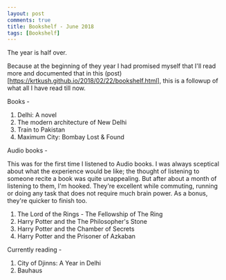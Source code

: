 ```yaml
---
layout: post
comments: true
title: Bookshelf - June 2018
tags: [Bookshelf]
---
```


The year is half over. 

Because at the beginning of they year I had promised myself that I'll read more and documented that in this (post)[https://krtkush.github.io/2018/02/22/bookshelf.html], this is a followup of what all I have read till now. 

Books - 

1. Delhi: A novel
2. The modern architecture of New Delhi
3. Train to Pakistan
4. Maximum City: Bombay Lost & Found 

Audio books -

This was for the first time I listened to Audio books. I was always sceptical about what the experience would be like; the thought of listening to someone recite a book was quite unappealing. But after about a month of listening to them, I'm hooked. They're excellent while commuting, running or doing any task that does not require much brain power. As a bonus, they're quicker to finish too. 

1. The Lord of the Rings - The Fellowship of The Ring
2. Harry Potter and the The Philosopher's Stone
3. Harry Potter and the Chamber of Secrets
4. Harry Potter and the Prisoner of Azkaban

Currently reading -

1. City of Djinns: A Year in Delhi
2. Bauhaus


